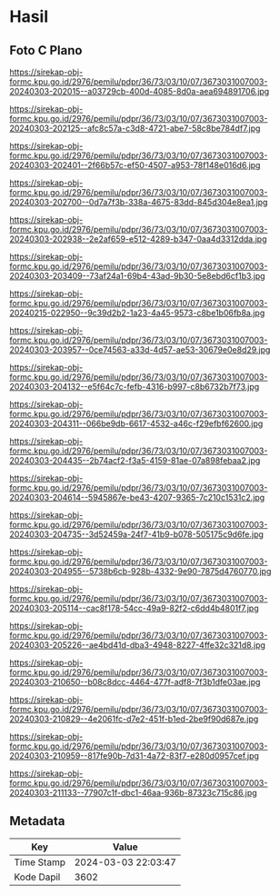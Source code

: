 # Hasil

## Foto C Plano

https://sirekap-obj-formc.kpu.go.id/2976/pemilu/pdpr/36/73/03/10/07/3673031007003-20240303-202015--a03729cb-400d-4085-8d0a-aea694891706.jpg

https://sirekap-obj-formc.kpu.go.id/2976/pemilu/pdpr/36/73/03/10/07/3673031007003-20240303-202125--afc8c57a-c3d8-4721-abe7-58c8be784df7.jpg

https://sirekap-obj-formc.kpu.go.id/2976/pemilu/pdpr/36/73/03/10/07/3673031007003-20240303-202401--2f66b57c-ef50-4507-a953-78f148e016d6.jpg

https://sirekap-obj-formc.kpu.go.id/2976/pemilu/pdpr/36/73/03/10/07/3673031007003-20240303-202700--0d7a7f3b-338a-4675-83dd-845d304e8ea1.jpg

https://sirekap-obj-formc.kpu.go.id/2976/pemilu/pdpr/36/73/03/10/07/3673031007003-20240303-202938--2e2af659-e512-4289-b347-0aa4d3312dda.jpg

https://sirekap-obj-formc.kpu.go.id/2976/pemilu/pdpr/36/73/03/10/07/3673031007003-20240303-203409--73af24a1-69b4-43ad-9b30-5e8ebd6cf1b3.jpg

https://sirekap-obj-formc.kpu.go.id/2976/pemilu/pdpr/36/73/03/10/07/3673031007003-20240215-022950--9c39d2b2-1a23-4a45-9573-c8be1b06fb8a.jpg

https://sirekap-obj-formc.kpu.go.id/2976/pemilu/pdpr/36/73/03/10/07/3673031007003-20240303-203957--0ce74563-a33d-4d57-ae53-30679e0e8d29.jpg

https://sirekap-obj-formc.kpu.go.id/2976/pemilu/pdpr/36/73/03/10/07/3673031007003-20240303-204132--e5f64c7c-fefb-4316-b997-c8b6732b7f73.jpg

https://sirekap-obj-formc.kpu.go.id/2976/pemilu/pdpr/36/73/03/10/07/3673031007003-20240303-204311--066be9db-6617-4532-a46c-f29efbf62600.jpg

https://sirekap-obj-formc.kpu.go.id/2976/pemilu/pdpr/36/73/03/10/07/3673031007003-20240303-204435--2b74acf2-f3a5-4159-81ae-07a898febaa2.jpg

https://sirekap-obj-formc.kpu.go.id/2976/pemilu/pdpr/36/73/03/10/07/3673031007003-20240303-204614--5945867e-be43-4207-9365-7c210c1531c2.jpg

https://sirekap-obj-formc.kpu.go.id/2976/pemilu/pdpr/36/73/03/10/07/3673031007003-20240303-204735--3d52459a-24f7-41b9-b078-505175c9d6fe.jpg

https://sirekap-obj-formc.kpu.go.id/2976/pemilu/pdpr/36/73/03/10/07/3673031007003-20240303-204955--5738b6cb-928b-4332-9e90-7875d4760770.jpg

https://sirekap-obj-formc.kpu.go.id/2976/pemilu/pdpr/36/73/03/10/07/3673031007003-20240303-205114--cac8f178-54cc-49a9-82f2-c6dd4b4801f7.jpg

https://sirekap-obj-formc.kpu.go.id/2976/pemilu/pdpr/36/73/03/10/07/3673031007003-20240303-205226--ae4bd41d-dba3-4948-8227-4ffe32c321d8.jpg

https://sirekap-obj-formc.kpu.go.id/2976/pemilu/pdpr/36/73/03/10/07/3673031007003-20240303-210650--b08c8dcc-4464-477f-adf8-7f3b1dfe03ae.jpg

https://sirekap-obj-formc.kpu.go.id/2976/pemilu/pdpr/36/73/03/10/07/3673031007003-20240303-210829--4e2061fc-d7e2-451f-b1ed-2be9f90d687e.jpg

https://sirekap-obj-formc.kpu.go.id/2976/pemilu/pdpr/36/73/03/10/07/3673031007003-20240303-210959--817fe90b-7d31-4a72-83f7-e280d0957cef.jpg

https://sirekap-obj-formc.kpu.go.id/2976/pemilu/pdpr/36/73/03/10/07/3673031007003-20240303-211133--77907c1f-dbc1-46aa-936b-87323c715c86.jpg


## Metadata

| Key        | Value               |
| ---------- | ------------------- |
| Time Stamp | 2024-03-03 22:03:47 |
| Kode Dapil | 3602                |



